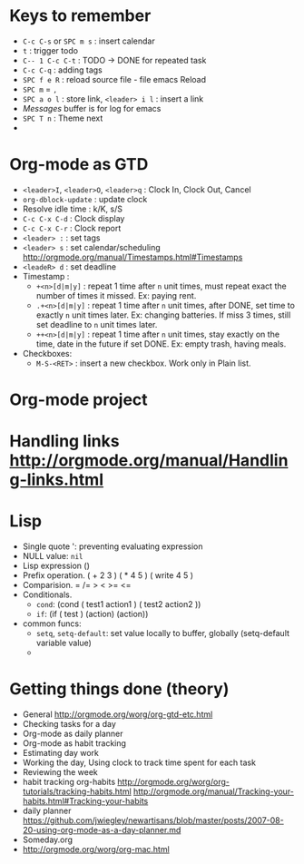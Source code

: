 # Keys to remember 
- `C-c C-s` or `SPC m s`                 : insert calendar
- `t`                                    : trigger todo
- `C-- 1 C-c C-t`                        : TODO -> DONE for repeated task
- `C-c C-q`                              : adding tags
- `SPC f e R`                            : reload source file - file emacs Reload
-  `SPC m` = `,`
- `SPC a o l`                            : store link, `<leader> i l` : insert a link
- *Messages* buffer is for log for emacs
- `SPC T n`                              : Theme next
- 
# Org-mode as GTD
- `<leader>I`, `<leader>O`, `<leader>q` : Clock In, Clock Out, Cancel
- `org-dblock-update`                   : update clock
- Resolve idle time : k/K, s/S
- `C-c C-x C-d`     : Clock display
- `C-c C-x C-r`     : Clock report
- `<leader> :`      : set tags
- `<leader> s`      : set calendar/scheduling http://orgmode.org/manual/Timestamps.html#Timestamps
- `<leadeR> d`      : set deadline
- Timestamp : 
  - `+<n>[d|m|y]`  : repeat 1 time after `n` unit times, must repeat exact the number of times it missed. Ex: paying rent. 
  - `.+<n>[d|m|y]` : repeat 1 time after `n` unit times, after DONE, set time to exactly `n` unit times later. Ex: changing batteries. If miss 3 times, still set deadline to `n` unit times later.
  - `++<n>[d|m|y]` : repeat 1 time after `n` unit times, stay exactly on the time, date in the future if set DONE. Ex: empty trash, having meals.
- Checkboxes:
  - `M-S-<RET>` : insert a new checkbox. Work only in Plain list.
# Org-mode project
# Handling links http://orgmode.org/manual/Handling-links.html
# Lisp
- Single quote ': preventing evaluating expression
- NULL value: `nil`
- Lisp expression ()
- Prefix operation. ( + 2 3 ) ( * 4 5  ) ( write 4 5 )
- Comparision. = /= > < >= <= 
- Conditionals.
  + `cond`:
           (cond ( test1 action1 )
              ( test2 action2 ))
  + `if`:
           (if ( test ) (action) (action))
- common funcs:
  + `setq`, `setq-default`: set value locally to buffer, globally
      (setq-default variable value)
  + 
# Getting things done (theory)
- General http://orgmode.org/worg/org-gtd-etc.html
- Checking tasks for a day 
- Org-mode as daily planner
- Org-mode as habit tracking
- Estimating day work
- Working the day, Using clock to track time spent for each task
- Reviewing the week
- habit tracking org-habits http://orgmode.org/worg/org-tutorials/tracking-habits.html http://orgmode.org/manual/Tracking-your-habits.html#Tracking-your-habits
- daily planner https://github.com/jwiegley/newartisans/blob/master/posts/2007-08-20-using-org-mode-as-a-day-planner.md
- Someday.org
- http://orgmode.org/worg/org-mac.html
